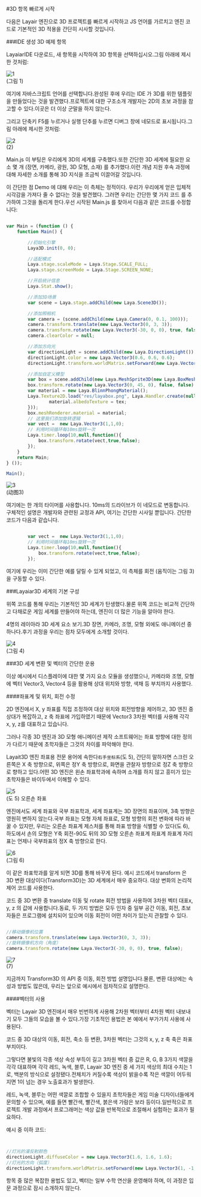 #3D 항목 빠르게 시작

다음은 Layair 엔진으로 3D 프로젝트를 빠르게 시작하고 JS 언어를 가르치고 엔진 코드로 기본적인 3D 적용을 간단히 시사할 것입니다.

###IDE 생성 3D 예제 항목

LayaiarIDE 다운로드, 새 항목을 시작하여 3D 항목을 선택하십시오.그림 아래에 제시한 것처럼:

![1](img/1.png)</br> (그림 1)

여기에 자바스크립트 언어를 선택합니다.완성된 후에 우리는 IDE 가 3D를 위한 템플릿을 만들었다는 것을 발견했다.프로젝트에 대한 구조소개 개발자는 2D의 초보 과정을 참고할 수 있다.이곳은 더 이상 군말을 하지 않는다.

그리고 단축키 F5를 누르거나 실행 단추를 누르면 디버그 창에 네모드로 표시됩니다.그림 아래에 제시한 것처럼:

![2](img/2.png)</br>(2)

Main.js 이 부팅은 우리에게 3D의 세계를 구축했다.또한 간단한 3D 세계에 필요한 요소 몇 개 (장면, 카메라, 광원, 3D 모형, 소재) 를 추가했다.이런 개념 지원 후속 과정에 대해 자세한 소개를 통해 3D 지식을 조금씩 이끌어갈 것입니다.

이 간단한 점 Demo 에 대해 우리는 이 측체는 정적이다. 우리가 우리에게 얻은 입체적 시각감을 가져다 줄 수 없다는 것을 발견했다. 그러면 우리는 간단한 몇 가지 코드 를 추가하여 그것을 돌리게 한다.우선 시작된 Main.js 를 찾아서 다음과 같은 코드를 수정합니다:


```javascript

var Main = (function () {
    function Main() {

        //初始化引擎
        Laya3D.init(0, 0);

        //适配模式
        Laya.stage.scaleMode = Laya.Stage.SCALE_FULL;
        Laya.stage.screenMode = Laya.Stage.SCREEN_NONE;

        //开启统计信息
        Laya.Stat.show();

        //添加3D场景
        var scene = Laya.stage.addChild(new Laya.Scene3D());

        //添加照相机
        var camera = (scene.addChild(new Laya.Camera(0, 0.1, 100)));
        camera.transform.translate(new Laya.Vector3(0, 3, 3));
        camera.transform.rotate(new Laya.Vector3(-30, 0, 0), true, false);
        camera.clearColor = null;

        //添加方向光
        var directionLight = scene.addChild(new Laya.DirectionLight());
        directionLight.color = new Laya.Vector3(0.6, 0.6, 0.6);
        directionLight.transform.worldMatrix.setForward(new Laya.Vector3(1, -1, 0));

        //添加自定义模型
        var box = scene.addChild(new Laya.MeshSprite3D(new Laya.BoxMesh(1, 1, 1)));
        box.transform.rotate(new Laya.Vector3(0, 45, 0), false, false);
        var material = new Laya.BlinnPhongMaterial();
		Laya.Texture2D.load("res/layabox.png", Laya.Handler.create(null, function(tex) {
				material.albedoTexture = tex;
		}));
        box.meshRenderer.material = material;
        // 这里我们添加旋转逻辑
        var vect =  new Laya.Vector3(1,1,0);
        // 利用时间循环每10ms旋转一次
        Laya.timer.loop(10,null,function(){
            box.transform.rotate(vect,true,false);
        });
    }
    return Main;
} ());

Main();

```


![3](img/3.gif)</br>(动图3)


여기에는 한 개의 타이머를 사용합니다. 10ms의 드라이브가 이 네모드로 변동합니다. 구체적인 설명은 개발자와 관련된 교정과 API, 여기는 간단한 시사일 뿐입니다. 간단한 코드가 다음과 같습니다.


```javascript

        var vect =  new Laya.Vector3(1,1,0);
        // 利用时间循环每10ms旋转一次
        Laya.timer.loop(10,null,function(){
            box.transform.rotate(vect,true,false);
        });
```


여기에 우리는 이미 간단한 예를 달릴 수 있게 되었고, 이 측체를 회전 (움직이는 그림 3) 을 구동할 수 있다.



###Layaiar3D 세계의 기본 구성

위쪽 코드를 통해 우리는 기본적인 3D 세계가 탄생했다.물론 위쪽 코드는 비교적 간단하고 다채로운 게임 세계를 만들어야 하는데, 엔진이 더 많은 기능을 알아야 한다.

4명의 레이아라 3D 세계 요소 보기.3D 장면, 카메라, 조명, 모형 외에도 애니메이션 중 하나다.후기 과정을 우리는 점차 모두에게 소개할 것이다.

![4](img/4.png)</br> (그림 4)



###3D 세계 변환 및 벡터의 간단한 운용

이상 예시에서 디스플레이에 대한 몇 가지 요소 모듈을 생성했으나, 카메라와 조명, 모형에 벡터 Vector3, Vector4 등을 활용해 상대 위치와 방향, 색채 등 부치까지 사용했다.

####좌표계 및 위치, 회전 수정

2D 엔진에서 X, y 좌표를 직접 조정하여 대상 위치와 회전방향을 제어하고, 3D 엔진 중 상대가 복잡하고, z 축 좌표에 가입하였기 때문에 Vector3 3차원 벡터를 사용해 각각 x, y, z를 대표하고 있습니다.

그러나 각종 3D 엔진과 3D 모형 애니메이션 제작 소프트웨어는 좌표 방향에 대한 정의가 다르기 때문에 초학자들은 그것의 차이를 파악해야 한다.

Layait3D 엔진 좌표용 전문 용어에 속한다`右手坐标系`(도 5), 간단히 말하자면 스크린 오른쪽은 X 축 방향으로, 위쪽은 정Y 축 방향으로, 화면을 관찰자 방향으로 정Z 축 방향으로 향하고 있다.어떤 3D 엔진은 왼손 좌표학과에 속하며 소개를 하지 않고 흥미가 있는 초학자들은 바이두에서 이해할 수 있다.

![5](img/5.png)</br>(도 5) 오른손 좌표

엔진에서도 세계 좌표와 국부 좌표학과, 세계 좌표계는 3D 장면의 좌표이며, 3축 방향은 영원히 변하지 않는다.국부 좌표는 모형 자체 좌표로, 모형 방향의 회전 변화에 따라 바꿀 수 있지만, 우리는 오른손 좌표계 제스처를 통해 좌표 방향을 식별할 수 있다(도 6), 하도에서 손의 모형은 Y축 회전-90도 뒤의 3D 모형 오른손 좌표계 좌표계 좌표계 자리표는 언제나 국부좌표의 정X 축 방향으로 한다.

![6](img/6.png)</br> (그림 6)

이 같은 좌표학과를 알게 되면 3D를 통해 바꾸게 된다. 예시 코드에서 transform 은 3D 변환 대상이다(Transform3D)는 3D 세계에서 매우 중요하다. 대상 변화의 논리적 제어 코드를 사용한다.

코드 중 3D 변환 중 translate 이동 및 rotate 회전 방법을 사용하여 3차원 벡터 대표x, y, z 의 값에 사용합니다.동료, 두 가지 방법은 모두 인자 중 일부 공간 이동, 회전, 초보자들은 프로그램에 설치되어 있으며 이동 회전이 어떤 차이가 있는지 관찰할 수 있다.


```javascript

//移动摄像机位置
camera.transform.translate(new Laya.Vector3(0, 3, 3));
//旋转摄像机方向（角度）
camera.transform.rotate(new Laya.Vector3(-30, 0, 0), true, false);
```


![7](img/7.png)</br>(7)

지금까지 Transform3D 의 API 중 이동, 회전 방법 설명입니다.물론, 변환 대상에는 속성과 방법도 많은데, 우리는 앞으로 예시에서 점차적으로 설명한다.

####벡터의 사용

벡터는 Layair 3D 엔진에서 매우 빈번하게 사용해 2차원 벡터부터 4차원 벡터 내보내기 모두 그들의 모습을 볼 수 있다.가장 기초적인 용법은 본 예에서 부가가치 사용에 사용된다.

코드 중 3D 대상의 이동, 회전, 축소 등 변환, 3차원 벡터는 그것의 x, y, z 축 축은 좌표부치이다.

그렇다면 불빛의 각종 색상 속성 부득이 길고 3차원 벡터 중 값은 R, G, B 3가지 색깔을 각각 대표하며 각각 레드, 녹색, 블루, Layair 3D 엔진 중 세 가지 색상의 최대 수치는 1로, 백분의 방식으로 설정됐다.전체치가 커질수록 색상이 밝을수록 작은 색깔이 어두워지면 1이 넘는 경우 노출효과가 발생한다.

레드, 녹색, 블루는 어떤 색깔로 조합할 수 있을지 초학자들은 게임 미술 디자이너들에게 문의할 수 있으며, 예를 들면 빨간색, 빨간색, 붉은색 가람은 보라 등이다.일반적으로 프로젝트 개발 과정에서 프로그래머는 색상 값을 반복적으로 조절해서 실험하는 효과가 필요하다.

예시 중 이하 코드:


```javascript


//灯光的漫反射颜色
directionLight.diffuseColor = new Laya.Vector3(1.6, 1.6, 1.6);
//灯光的方向（弧度）
directionLight.transform.worldMatrix.setForward(new Laya.Vector3(1, -1, 0));
```


항목 중 많은 복잡한 용법도 있고, 벡터는 일부 수학 연산을 운영해야 하며, 이 과정은 입문 과정으로 잠시 소개하지 않는다.
